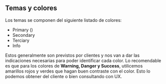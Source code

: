 ## **Temas y colores**

Los temas se componen del siguiente listado de colores:
- Primary ()
- Secondary
- Terciary
- Info

Estos generalmente son previstos por clientes y nos van a dar las indicaciones necesarias para poder identificar cada color.
Lo recomendable es que para los colores de **Warning, Danger y Success**, utilicemos amarillos rojos y verdes que hagan buen contraste con el color. Esto lo podemos obtener del cliente o bien consultando con UX.
